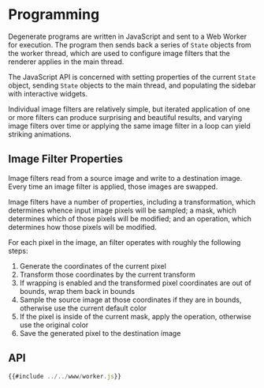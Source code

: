# Programming

Degenerate programs are written in JavaScript and sent to a Web Worker for
execution. The program then sends back a series of `State` objects from the
worker thread, which are used to configure image filters that the renderer
applies in the main thread.

The JavaScript API is concerned with setting properties of the current `State`
object, sending `State` objects to the main thread, and populating the sidebar
with interactive widgets.

Individual image filters are relatively simple, but iterated application of one
or more filters can produce surprising and beautiful results, and varying image
filters over time or applying the same image filter in a loop can yield
striking animations.

## Image Filter Properties

Image filters read from a source image and write to a destination image. Every
time an image filter is applied, those images are swapped.

Image filters have a number of properties, including a transformation, which
determines whence input image pixels will be sampled; a mask, which determines
which of those pixels will be modified; and an operation, which determines how
those pixels will be modified.

For each pixel in the image, an filter operates with roughly the following
steps:

1. Generate the coordinates of the current pixel
2. Transform those coordinates by the current transform
3. If wrapping is enabled and the transformed pixel coordinates are out of
   bounds, wrap them back in bounds
4. Sample the source image at those coordinates if they are in bounds,
   otherwise use the current default color
5. If the pixel is inside of the current mask, apply the operation, otherwise
   use the original color
6. Save the generated pixel to the destination image

## API

```javascript
{{#include ../../www/worker.js}}
```
